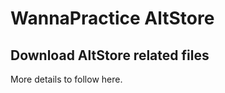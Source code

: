 # WannaPractice AltStore
Download AltStore related files
------------------

More details to follow here.